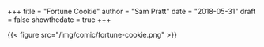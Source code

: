 +++
title = "Fortune Cookie"
author = "Sam Pratt"
date = "2018-05-31"
draft = false
showthedate = true
+++

{{< figure src="/img/comic/fortune-cookie.png" >}}
